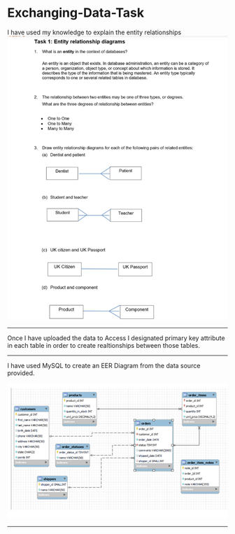 # Exchanging-Data-Task
I have used my knowledge to explain the entity relationships 
![alt text](https://github.com/Aabazay/Exchanging-Data-Task/blob/30e5375512987a3c029d7492e52df5f86182d5d7/Understanding%20of%20Entity%20Relationships.png)

---------------------------------

Once I have uploaded the data to Access I designated primary key attribute in each table in order to create realtionships between those tables.

----------------------------------

I have used MySQL to create an EER Diagram from the data source provided.

![alt text](https://github.com/Aabazay/Exchanging-Data-Task/blob/79bf99a70c2eeabd39e42346cf27b2973e8feb4a/EER%20Diagram.png)

------------------------------------
